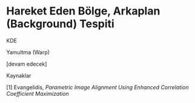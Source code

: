 # Hareket Eden Bölge, Arkaplan (Background) Tespiti

KDE

Yamultma (Warp) 





















[devam edecek]

Kaynaklar

[1] Evangelidis, *Parametric Image Alignment Using Enhanced Correlation Coefficient Maximization*

